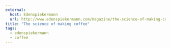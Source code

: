 ```yaml
---
external:
  host: Edenspiekermann
  url: http://www.edenspiekermann.com/magazine/the-science-of-making-coffee/
title: "The science of making coffee"
tags: 
  - edenspiekermann
  - coffee
---
```

